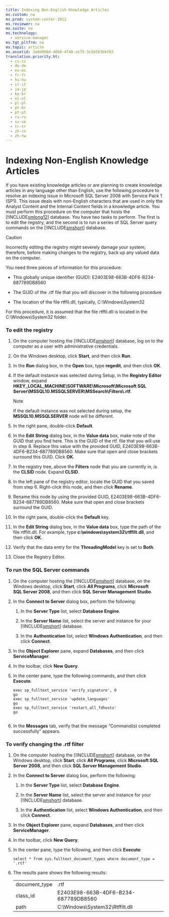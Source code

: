 ```yaml
---
title: Indexing Non-English Knowledge Articles
ms.custom: na
ms.prod: system-center-2012
ms.reviewer: na
ms.suite: na
ms.technology: 
  - service-manager
ms.tgt_pltfrm: na
ms.topic: article
ms.assetid: 3a0d866d-40b8-4f40-a175-3c5b563bbf83
translation.priority.ht: 
  - cs-cz
  - de-de
  - es-es
  - fr-fr
  - hu-hu
  - it-it
  - ja-jp
  - ko-kr
  - nl-nl
  - pl-pl
  - pt-br
  - pt-pt
  - ru-ru
  - sv-se
  - tr-tr
  - zh-cn
  - zh-tw
---
```

# Indexing Non-English Knowledge Articles
If you have existing knowledge articles or are planning to create knowledge articles in any language other than English, use the following procedure to resolve an indexing issue in Microsoft SQL Server 2008 with Service Pack 1 \(SP1\). This issue deals with non\-English characters that are used in only the Analyst Content and the Internal Content fields in a knowledge article. You must perform this procedure on the computer that hosts the [!INCLUDE[smlong12](../../../sm/deploy/deploy-guide/includes/smlong12_md.md)] database. You have two tasks to perform. The first is to edit the registry, and the second is to run a series of SQL Server query commands on the [!INCLUDE[smshort](../../../sm/deploy/deploy-guide/includes/smshort_md.md)] database.  
  
> [!CAUTION]  
>  Incorrectly editing the registry might severely damage your system; therefore, before making changes to the registry, back up any valued data on the computer.  
  
 You need three pieces of information for this procedure:  
  
-   This globally unique identifier \(GUID\): E2403E98\-663B\-4DF6\-B234\-687789DB8560  
  
-   The GUID of the .rtf file that you will discover in the following procedure  
  
-   The location of the file rtffil.dll, typically, C:\\Windows\\System32  
  
 For this procedure, it is assumed that the file rtffil.dll is located in the C:\\Windows\\System32 folder.  
  
### To edit the registry  
  
1.  On the computer hosting the [!INCLUDE[smshort](../../../sm/deploy/deploy-guide/includes/smshort_md.md)] database, log on to the computer as a user with administrative credentials.  
  
2.  On the Windows desktop, click **Start**, and then click **Run**.  
  
3.  In the **Run** dialog box, in the **Open** box, type **regedit**, and then click **OK**.  
  
4.  If the default instance was selected during Setup, in the **Registry Editor** window, expand **HKEY\_LOCAL\_MACHINE\\SOFTWARE\\Microsoft\\Microsoft SQL Server\\MSSQL10.MSSQLSERVER\\MSSearch\\Filters\\.rtf**.  
  
    > [!NOTE]  
    >  If the default instance was not selected during setup, the **MSSQL10.MSSQLSERVER** node will be different.  
  
5.  In the right pane, double\-click **Default**.  
  
6.  In the **Edit String** dialog box, in the **Value data** box, make note of the GUID that you find here. This is the GUID of the rtf. file that you will use in step 8. Replace this value with the provided GUID, E2403E98\-663B\-4DF6\-B234\-687789DB8560. Make sure that open and close brackets surround this GUID. Click **OK**.  
  
7.  In the registry tree, above the **Filters** node that you are currently in, is the **CLSID** node. Expand **CLSID**.  
  
8.  In the left pane of the registry editor, locate the GUID that you saved from step 6. Right\-click this node, and then click **Rename**.  
  
9. Rename this node by using the provided GUID, E2403E98\-663B\-4DF6\-B234\-687789DB8560. Make sure that open and close brackets surround the GUID.  
  
10. In the right pane, double\-click the **Default** key.  
  
11. In the **Edit String** dialog box, in the **Value data** box, type the path of the file rtffilt.dll. For example, type **c:\\windows\\system32\\rtffilt.dll**, and then click **OK**.  
  
12. Verify that the data entry for the **ThreadingModel** key is set to **Both**.  
  
13. Close the Registry Editor.  
  
### To run the SQL Server commands  
  
1.  On the computer hosting the [!INCLUDE[smshort](../../../sm/deploy/deploy-guide/includes/smshort_md.md)] database, on the Windows desktop, click **Start**, click **All Programs**, click **Microsoft SQL Server 2008**, and then click **SQL Server Management Studio**.  
  
2.  In the **Connect to Server** dialog box, perform the following:  
  
    1.  In the **Server Type** list, select **Database Engine**.  
  
    2.  In the **Server Name** list, select the server and instance for your [!INCLUDE[smshort](../../../sm/deploy/deploy-guide/includes/smshort_md.md)] database.  
  
    3.  In the **Authentication** list, select **Windows Authentication**, and then click **Connect**.  
  
3.  In the **Object Explorer** pane, expand **Databases**, and then click **ServiceManager**.  
  
4.  In the toolbar, click **New Query**.  
  
5.  In the center pane, type the following commands, and then click **Execute**.  
  
    ```  
    exec sp_fulltext_service 'verify_signature', 0  
    go  
    exec sp_fulltext_service 'update_languages'  
    go  
    exec sp_fulltext_service 'restart_all_fdhosts'  
    go  
  
    ```  
  
6.  In the **Messages** tab, verify that the message “Command\(s\) completed successfully” appears.  
  
### To verify changing the .rtf filter  
  
1.  On the computer hosting the [!INCLUDE[smshort](../../../sm/deploy/deploy-guide/includes/smshort_md.md)] database, on the Windows desktop, click **Start**, click **All Programs**, click **Microsoft SQL Server 2008**, and then click **SQL Server Management Studio**.  
  
2.  In the **Connect to Server** dialog box, perform the following:  
  
    1.  In the **Server Type** list, select **Database Engine**.  
  
    2.  In the **Server Name** list, select the server and instance for your [!INCLUDE[smshort](../../../sm/deploy/deploy-guide/includes/smshort_md.md)] database.  
  
    3.  In the **Authentication** list, select **Windows Authentication**, and then click **Connect**.  
  
3.  In the **Object Explorer** pane, expand **Databases**, and then click **ServiceManager**.  
  
4.  In the toolbar, click **New Query**.  
  
5.  In the center pane, type the following, and then click **Execute**:  
  
    ```  
    select * from sys.fulltext_document_types where document_type = '.rtf'  
    ```  
  
6.  The results pane shows the following results:  
  
    |||  
    |-|-|  
    |document\_type|.rtf|  
    |class\_id|E2403E98\-663B\-4DF6\-B234\-687789DB8560|  
    |path|C:\\Windows\\System32\\Rtffilt.dll|
